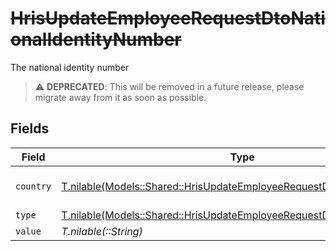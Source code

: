 # ~~HrisUpdateEmployeeRequestDtoNationalIdentityNumber~~

The national identity number

> :warning: **DEPRECATED**: This will be removed in a future release, please migrate away from it as soon as possible.


## Fields

| Field                                                                                                                                      | Type                                                                                                                                       | Required                                                                                                                                   | Description                                                                                                                                | Example                                                                                                                                    |
| ------------------------------------------------------------------------------------------------------------------------------------------ | ------------------------------------------------------------------------------------------------------------------------------------------ | ------------------------------------------------------------------------------------------------------------------------------------------ | ------------------------------------------------------------------------------------------------------------------------------------------ | ------------------------------------------------------------------------------------------------------------------------------------------ |
| `country`                                                                                                                                  | [T.nilable(Models::Shared::HrisUpdateEmployeeRequestDtoSchemasCountry)](../../models/shared/hrisupdateemployeerequestdtoschemascountry.md) | :heavy_minus_sign:                                                                                                                         | The country code                                                                                                                           |                                                                                                                                            |
| `type`                                                                                                                                     | [T.nilable(Models::Shared::HrisUpdateEmployeeRequestDtoSchemasType)](../../models/shared/hrisupdateemployeerequestdtoschemastype.md)       | :heavy_minus_sign:                                                                                                                         | N/A                                                                                                                                        |                                                                                                                                            |
| `value`                                                                                                                                    | *T.nilable(::String)*                                                                                                                      | :heavy_minus_sign:                                                                                                                         | N/A                                                                                                                                        | 123456789                                                                                                                                  |